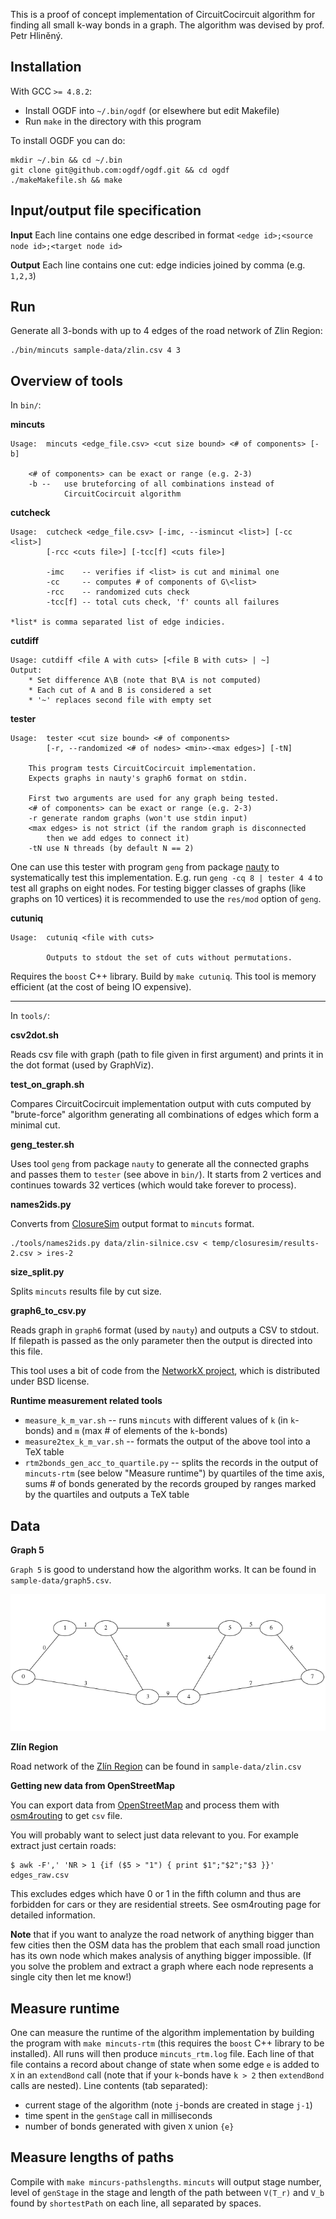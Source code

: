 This is a proof of concept implementation of CircuitCocircuit algorithm for finding all small k-way bonds in a graph. The algorithm was devised by prof. Petr Hliněný.

Installation
------------

With GCC `>= 4.8.2`:

* Install OGDF into `~/.bin/ogdf` (or elsewhere but edit Makefile)
* Run `make` in the directory with this program

To install OGDF you can do:

	mkdir ~/.bin && cd ~/.bin
	git clone git@github.com:ogdf/ogdf.git && cd ogdf
	./makeMakefile.sh && make


Input/output file specification
-------------------------------

**Input** Each line contains one edge described in format `<edge id>;<source node id>;<target node id>`

**Output** Each line contains one cut: edge indicies joined by comma (e.g. `1,2,3`)

Run
---

Generate all 3-bonds with up to 4 edges of the road network of Zlin Region:


	./bin/mincuts sample-data/zlin.csv 4 3



Overview of tools
-----------------

In `bin/`:

**mincuts**

	Usage:	mincuts <edge_file.csv> <cut size bound> <# of components> [-b]

		<# of components> can be exact or range (e.g. 2-3)
		-b --	use bruteforcing of all combinations instead of
				CircuitCocircuit algorithm


**cutcheck**

	Usage:	cutcheck <edge_file.csv> [-imc, --ismincut <list>] [-cc <list>]
			[-rcc <cuts file>] [-tcc[f] <cuts file>]

			-imc    -- verifies if <list> is cut and minimal one
			-cc     -- computes # of components of G\<list>
			-rcc    -- randomized cuts check
			-tcc[f] -- total cuts check, 'f' counts all failures

	*list* is comma separated list of edge indicies.

**cutdiff**

	Usage: cutdiff <file A with cuts> [<file B with cuts> | ~]
	Output:
		* Set difference A\B (note that B\A is not computed)
		* Each cut of A and B is considered a set
		* '~' replaces second file with empty set

**tester**

	Usage:	tester <cut size bound> <# of components>
			[-r, --randomized <# of nodes> <min>-<max edges>] [-tN]

		This program tests CircuitCocircuit implementation.
		Expects graphs in nauty's graph6 format on stdin.

		First two arguments are used for any graph being tested.
		<# of components> can be exact or range (e.g. 2-3)
		-r generate random graphs (won't use stdin input)
		<max edges> is not strict (if the random graph is disconnected
			then we add edges to connect it)
		-tN use N threads (by default N == 2)

One can use this tester with program `geng` from package [nauty](http://pallini.di.uniroma1.it/) to systematically test this implementation. E.g. run `geng -cq 8 | tester 4 4` to test all graphs on eight nodes. For testing bigger classes of graphs (like graphs on 10 vertices) it is recommended to use the `res/mod` option of `geng`.

**cutuniq**

	Usage:	cutuniq <file with cuts>

			Outputs to stdout the set of cuts without permutations.

Requires the `boost` C++ library. Build by `make cutuniq`. This tool is memory efficient (at the cost of being IO expensive).

-----------

In `tools/`:

**csv2dot.sh**

Reads csv file with graph (path to file given in first argument) and prints it in the dot format (used by GraphViz).

**test_on_graph.sh**

Compares CircuitCocircuit implementation output with cuts computed by "brute-force" algorithm generating all combinations of edges which form a minimal cut.

**geng_tester.sh**

Uses tool `geng` from package `nauty` to generate all the connected graphs and passes them to `tester` (see above in `bin/`). It starts from 2 vertices and continues towards 32 vertices (which would take forever to process).

**names2ids.py**

Converts from [ClosureSim](http://www.fi.muni.cz/~xsvobo38/closuresim/) output format to `mincuts` format.

	./tools/names2ids.py data/zlin-silnice.csv < temp/closuresim/results-2.csv > ires-2


**size_split.py**

Splits `mincuts` results file by cut size.

**graph6_to_csv.py**

Reads graph in `graph6` format (used by `nauty`) and outputs a CSV to stdout. If filepath is passed as the only parameter then the output is directed into this file.

This tool uses a bit of code from the [NetworkX project](https://networkx.github.io/), which is distributed under BSD license.

**Runtime measurement related tools**

* `measure_k_m_var.sh` -- runs `mincuts` with different values of `k` (in `k`-bonds) and `m` (max # of elements of the `k`-bonds)
* `measure2tex_k_m_var.sh` -- formats the output of the above tool into a TeX table
* `rtm2bonds_gen_acc_to_quartile.py` -- splits the records in the output of `mincuts-rtm` (see below "Measure runtime") by quartiles of the time axis, sums # of bonds generated by the records grouped by ranges marked by the quartiles and outputs a TeX table

Data
----

**Graph 5**

`Graph 5` is good to understand how the algorithm works. It can be found in `sample-data/graph5.csv`.

![Graph 5](sample-data/graph5.png)

**Zlín Region**

Road network of the [Zlín Region](http://en.wikipedia.org/wiki/Zl%C3%ADn_Region) can be found in `sample-data/zlin.csv`

**Getting new data from OpenStreetMap**

You can export data from [OpenStreetMap](https://www.openstreetmap.org/) and process them with [osm4routing](https://github.com/Tristramg/osm4routing) to get `csv` file.

You will probably want to select just data relevant to you. For example extract just certain roads:

	$ awk -F',' 'NR > 1 {if ($5 > "1") { print $1";"$2";"$3 }}' edges_raw.csv

This excludes edges which have 0 or 1 in the fifth column and thus are forbidden for cars or they are residential streets. See osm4routing page for detailed information.

**Note** that if you want to analyze the road network of anything bigger than few cities then the OSM data has the problem that each small road junction has its own node which makes analysis of anything bigger impossible. (If you solve the problem and extract a graph where each node represents a single city then let me know!)

Measure runtime
---------------

One can measure the runtime of the algorithm implementation by building the program with `make mincuts-rtm` (this requires the `boost` C++ library to be installed). All runs will then produce `mincuts_rtm.log` file. Each line of that file contains a record about change of state when some edge `e` is added to `X` in an `extendBond` call (note that if your `k`-bonds have `k > 2` then `extendBond` calls are nested). Line contents (tab separated):

* current stage of the algorithm (note `j`-bonds are created in stage `j-1`)
* time spent in the `genStage` call in milliseconds
* number of bonds generated with given `X` union `{e}`

Measure lengths of paths
------------------------

Compile with `make mincurs-pathslengths`. `mincuts` will output stage number, level of `genStage` in the stage and length of the path between `V(T_r)` and `V_b` found by `shortestPath` on each line, all separated by spaces.
